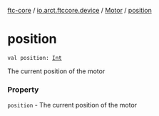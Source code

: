 [ftc-core](../../index.md) / [io.arct.ftccore.device](../index.md) / [Motor](index.md) / [position](./position.md)

# position

`val position: `[`Int`](https://kotlinlang.org/api/latest/jvm/stdlib/kotlin/-int/index.html)

The current position of the motor

### Property

`position` - The current position of the motor